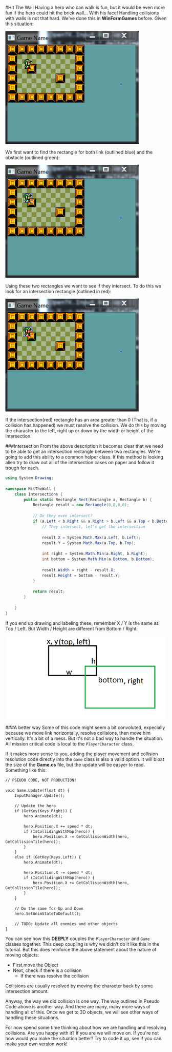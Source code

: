 #Hit The Wall
Having a hero who can walk is fun, but it would be even more fun if the hero could hit the brick wall... With his face! Handling collisions with walls is not that hard. We've done this in **WinFormGames** before. Given this situation:

![COLLISION1](Images/col1.PNG)

We first want to find the rectangle for both link (outlined blue) and the obstacle (outlined green):

![COLLISION2](Images/col2.png)

Using these two rectangles we want to see if they intersect. To do this we look for an intersection rectangle (outlined in red):

![COLLISION3](Images/col3.png)

If the intersection(red) rectangle has an area greater than 0 (That is, if a collision has happened) we must resolve the collision. We do this by moving the character to the left, right up or down by the width or height of the intersection.

###Intersection
From the above description it becomes clear that we need to be able to get an intersection rectangle between two rectangles. We're going to add this ability to a common helper class. If this method is looking alien try to draw out all of the intersection cases on paper and follow it trough for each.

```cs
using System.Drawing;

namespace HitTheWall {
    class Intersections {
        public static Rectangle Rect(Rectangle a, Rectangle b) {
            Rectangle result = new Rectangle(0,0,0,0);

            // Do they even intersect?
            if (a.Left < b.Right && a.Right > b.Left && a.Top < b.Bottom && a.Bottom > b.Top) {
                // They intersect, let's get the intersection

                result.X = System.Math.Max(a.Left, b.Left);
                result.Y = System.Math.Max(a.Top, b.Top);

                int right = System.Math.Min(a.Right, b.Right);
                int bottom = System.Math.Min(a.Bottom, b.Bottom);

                result.Width = right - result.X;
                result.Height = bottom - result.Y;
            }

            return result;
        }
        
    }
}
```

If you end up drawing and labeling these, remember X / Y is the same as Top / Left. But Width / Height are different from Bottom / Right:

![labeles](Images/labels.png)

###A better way
Some of this code might seem a bit convoluted, expecially because we move link horizontally, resolve collisions, then move him vertically. It's a bit of a mess. But it's not a bad way to handle the situation. All mission critical code is local to the ```PlayerCharacter``` class. 

If it makes more sense to you, adding the player movement and collision resolution code directly into the ```Game``` class is also a valid option. It will bloat the size of the **Game.cs** file, but the update will be easyer to read. Something like this:

```
// PSEUDO CODE, NOT PRODUCTION!

void Game.Update(float dt) {
    InputManager.Update();
    
    // Update the hero
    if (GetKey(Keys.Right)) {
        hero.Animate(dt);
        
        hero.Position.X += speed * dt;
        if (IsCollidingWithMap(hero)) {
            hero.Position.X -= GetCollisionWidth(hero, GetCollisionTile(hero));
        }
    }
    else if (GetKey(Keys.Left)) {
        hero.Animate(dt);
        
        hero.Position.X -= speed * dt;
        if (IsCollidingWithMap(hero)) {
            hero.Position.X += GetCollisionWidth(hero, GetCollisionTile(hero));
        }
    }
    
    // Do the same for Up and Down
    hero.SetAnimStateToDefault();
    
    // TODO: Update all enemies and other objects
}
```

You can see how this **DEEPLY** couples the ```PlayerCharacter``` and ```Game``` classes together. This deep coupling is why we didn't do it like this in the tutorial. But this does reinforce the above statement about the nature of moving objects:

* First,move the Object
* Next, check if there is a collision
  * If there was resolve the collision

Collisions are usually resolved by moving the character back by some intersection amount.

Anyway, the way we did collision is one way. The way outlined in Pseudo Code above is another way. And there are many, many more ways of handling all of this. Once we get to 3D objects, we will see other ways of handling these situations.

For now spend some time thinking about how we are handling and resolving collisions. Are you happy with it? If you are we will move on. If you're not how would you make the situation better? Try to code it up, see if you can make your own version work!